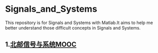 # Signals_and_Systems
This repository is for Signals and Systems with Matlab.It aims to help me better understand those difficult concepts in Signals and Systems.
## 1.[北邮信号与系统MOOC](/BUPT '北邮信号与系统MOOC')